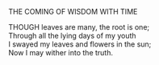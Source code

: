 THE COMING OF WISDOM WITH TIME  
  
THOUGH leaves are many, the root is one;  
Through all the lying days of my youth  
I swayed my leaves and flowers in the sun;  
Now I may wither into the truth.  
